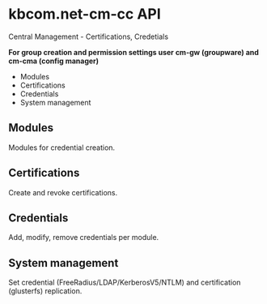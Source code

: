# kbcom.net-cm-cc API
Central Management - Certifications, Credetials

**For group creation and permission settings user cm-gw (groupware) and cm-cma (config manager)**

- Modules
- Certifications
- Credentials
- System management

## Modules
Modules for credential creation.

## Certifications
Create and revoke certifications.

## Credentials
Add, modify, remove credentials per module.

## System management
Set credential (FreeRadius/LDAP/KerberosV5/NTLM) and certification (glusterfs) replication.
